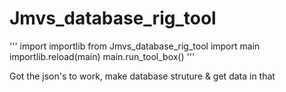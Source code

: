 # Jmvs_database_rig_tool


'''
import importlib
from Jmvs_database_rig_tool import main
importlib.reload(main)
main.run_tool_box()
'''

Got the json's to work,
make database struture & get data in that